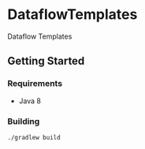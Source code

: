 # DataflowTemplates
Dataflow Templates


## Getting Started

### Requirements
- Java 8

### Building

```bash
./gradlew build
```
